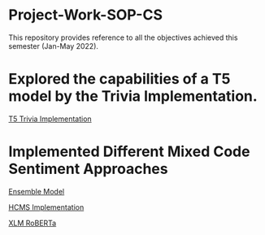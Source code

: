 # Project-Work-SOP-CS


This repository provides reference to all the objectives achieved this semester (Jan-May 2022).


# Explored the capabilities of a T5 model by the Trivia Implementation.

[T5 Trivia Implementation](https://github.com/bhavesh2799/T5)


# Implemented Different Mixed Code Sentiment Approaches

[Ensemble Model](https://github.com/bhavesh2799/Bilingual-Sentiment-Analysis)

[HCMS Implementation](https://github.com/bhavesh2799/hcms-semeval20)

[XLM RoBERTa](https://github.com/bhavesh2799/NLP_finalproj)


